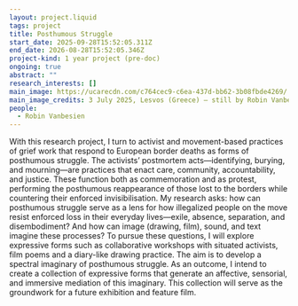 ```yaml
---
layout: project.liquid
tags: project
title: Posthumous Struggle
start_date: 2025-09-28T15:52:05.311Z
end_date: 2026-08-28T15:52:05.346Z
project-kind: 1 year project (pre-doc)
ongoing: true
abstract: ""
research_interests: []
main_image: https://ucarecdn.com/c764cec9-c6ea-437d-bb62-3b08fbde4269/
main_image_credits: 3 July 2025, Lesvos (Greece) – still by Robin Vanbesien
people:
  - Robin Vanbesien
---
```

With this research project, I turn to activist and movement-based practices of grief work that respond to European border deaths as forms of posthumous struggle. The activists’ postmortem acts—identifying, burying, and mourning—are practices that enact care, community, accountability, and justice. These function both as commemoration and as protest, performing the posthumous reappearance of those lost to the borders while countering their enforced invisibilisation. My research asks: how can posthumous struggle serve as a lens for how illegalized people on the move resist enforced loss in their everyday lives—exile, absence, separation, and disembodiment? And how can image (drawing, film), sound, and text imagine these processes? To pursue these questions, I will explore expressive forms such as collaborative workshops with situated activists, film poems and a diary-like drawing practice. The aim is to develop a spectral imaginary of posthumous struggle. As an outcome, I intend to create a collection of expressive forms that generate an affective, sensorial, and immersive mediation of this imaginary. This collection will serve as the groundwork for a future exhibition and feature film.